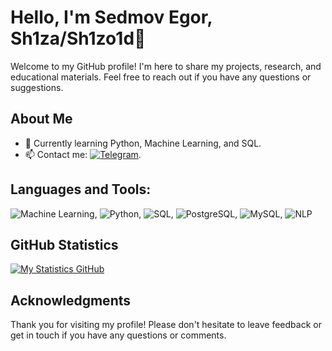 
# Hello, I'm Sedmov Egor, Sh1za/Sh1zo1d👋
Welcome to my GitHub profile! I'm here to share my projects, research, and educational materials. Feel free to reach out if you have any questions or suggestions.

## About Me

- 🌱 Currently learning Python, Machine Learning, and SQL.
- 📫 Contact me: [![Telegram](https://img.shields.io/badge/-Telegram-0088cc?style=flat-square&logo=Telegram&logoColor=white)](https://t.me/Sh1zo1).


## Languages and Tools:

![Machine Learning](https://img.shields.io/badge/-Machine%20Learning-FF9900?style=flat-square&logo=python&logoColor=white), ![Python](https://img.shields.io/badge/-Python-3776AB?style=flat-square&logo=python&logoColor=white), ![SQL](https://img.shields.io/badge/-SQL-4479A1?style=flat-square&logo=sql&logoColor=white), ![PostgreSQL](https://img.shields.io/badge/-PostgreSQL-336791?style=flat-square&logo=postgresql&logoColor=white), ![MySQL](https://img.shields.io/badge/-MySQL-4479A1?style=flat-square&logo=mysql&logoColor=white), ![NLP](https://img.shields.io/badge/-NLP-00BFFF?style=flat-square&logo=nlp&logoColor=white)

## GitHub Statistics

[![My Statistics GitHub](https://github-readme-stats.vercel.app/api?username=Sh1zo1d&show_icons=true&theme=radical)](https://github.com/Sh1zo1d)

## Acknowledgments
Thank you for visiting my profile! Please don't hesitate to leave feedback or get in touch if you have any questions or comments.

